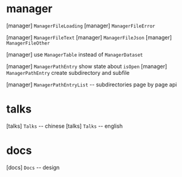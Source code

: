 # manager

[manager] `ManagerFileLoading`
[manager] `ManagerFileError`

[manager] `ManagerFileText`
[manager] `ManagerFileJson`
[manager] `ManagerFileOther`

[manager] use `ManagerTable` instead of `ManagerDataset`

[manager] `ManagerPathEntry` show state about `isOpen`
[manager] `ManagerPathEntry` create subdirectory and subfile

[manager] `ManagerPathEntryList` -- subdirectories page by page api

# talks

[talks] `Talks` -- chinese
[talks] `Talks` -- english

# docs

[docs] `Docs` -- design
